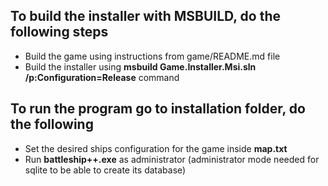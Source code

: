 ## To build the installer with MSBUILD, do the following steps
* Build the game using instructions from game/README.md file
* Build the installer using __msbuild Game.Installer.Msi.sln /p:Configuration=Release__ command

## To run the program go to installation folder, do the following
* Set the desired ships configuration for the game inside __map.txt__
* Run __battleship++.exe__ as administrator (administrator mode needed for sqlite to be able to create its database)